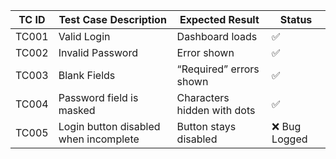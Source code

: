| TC ID | Test Case Description                | Expected Result                  | Status |
|-------|---------------------------------------|----------------------------------|--------|
| TC001 | Valid Login                          | Dashboard loads                  | ✅      |
| TC002 | Invalid Password                     | Error shown                      | ✅      |
| TC003 | Blank Fields                         | “Required” errors shown          | ✅      |
| TC004 | Password field is masked             | Characters hidden with dots      | ✅      |
| TC005 | Login button disabled when incomplete| Button stays disabled            | ❌ Bug Logged |
